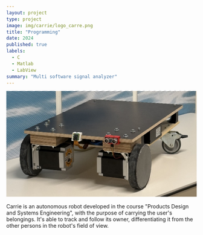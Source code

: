 ```yaml
---
layout: project
type: project
image: img/carrie/logo_carre.png
title: "Programming"
date: 2024
published: true
labels:
  - C
  - Matlab
  - LabView
summary: "Multi software signal analyzer"
---
```


<img class="img-fluid" src="../img/carrie/robot.jpg">

Carrie is an autonomous robot developed in the course "Products Design and Systems Engineering", with the purpose of carrying the user's belongings.
It's able to track and follow its owner, differentiating it from the other persons in the robot's field of view.
